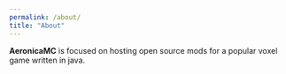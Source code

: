 ```yaml
---
permalink: /about/
title: "About"
---
```


**AeronicaMC** is focused on hosting open source mods for a popular voxel game written in java.
